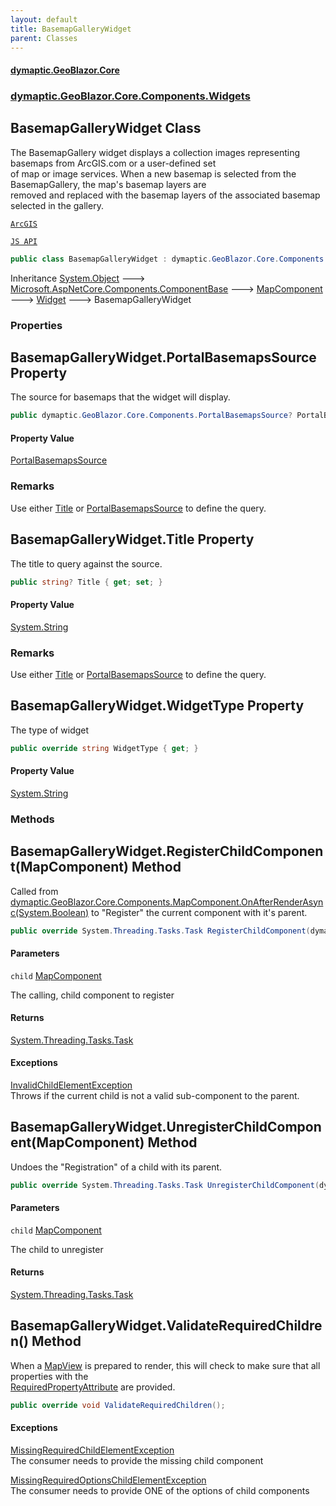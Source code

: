 ```yaml
---
layout: default
title: BasemapGalleryWidget
parent: Classes
---
```

#### [dymaptic.GeoBlazor.Core](index.html 'index')
### [dymaptic.GeoBlazor.Core.Components.Widgets](index.html#dymaptic.GeoBlazor.Core.Components.Widgets 'dymaptic.GeoBlazor.Core.Components.Widgets')

## BasemapGalleryWidget Class

The BasemapGallery widget displays a collection images representing basemaps from ArcGIS.com or a user-defined set  
of map or image services. When a new basemap is selected from the BasemapGallery, the map's basemap layers are  
removed and replaced with the basemap layers of the associated basemap selected in the gallery.  
<a target="_blank" href="https://developers.arcgis.com/javascript/latest/api-reference/esri-widgets-BasemapGallery.html">  
    ArcGIS  
    JS API  
</a>

```csharp
public class BasemapGalleryWidget : dymaptic.GeoBlazor.Core.Components.Widgets.Widget
```

Inheritance [System.Object](https://docs.microsoft.com/en-us/dotnet/api/System.Object 'System.Object') &#129106; [Microsoft.AspNetCore.Components.ComponentBase](https://docs.microsoft.com/en-us/dotnet/api/Microsoft.AspNetCore.Components.ComponentBase 'Microsoft.AspNetCore.Components.ComponentBase') &#129106; [MapComponent](dymaptic.GeoBlazor.Core.Components.MapComponent.html 'dymaptic.GeoBlazor.Core.Components.MapComponent') &#129106; [Widget](dymaptic.GeoBlazor.Core.Components.Widgets.Widget.html 'dymaptic.GeoBlazor.Core.Components.Widgets.Widget') &#129106; BasemapGalleryWidget
### Properties

<a name='dymaptic.GeoBlazor.Core.Components.Widgets.BasemapGalleryWidget.PortalBasemapsSource'></a>

## BasemapGalleryWidget.PortalBasemapsSource Property

The source for basemaps that the widget will display.

```csharp
public dymaptic.GeoBlazor.Core.Components.PortalBasemapsSource? PortalBasemapsSource { get; set; }
```

#### Property Value
[PortalBasemapsSource](dymaptic.GeoBlazor.Core.Components.PortalBasemapsSource.html 'dymaptic.GeoBlazor.Core.Components.PortalBasemapsSource')

### Remarks
Use either [Title](dymaptic.GeoBlazor.Core.Components.Widgets.BasemapGalleryWidget.html#dymaptic.GeoBlazor.Core.Components.Widgets.BasemapGalleryWidget.Title 'dymaptic.GeoBlazor.Core.Components.Widgets.BasemapGalleryWidget.Title') or [PortalBasemapsSource](dymaptic.GeoBlazor.Core.Components.Widgets.BasemapGalleryWidget.html#dymaptic.GeoBlazor.Core.Components.Widgets.BasemapGalleryWidget.PortalBasemapsSource 'dymaptic.GeoBlazor.Core.Components.Widgets.BasemapGalleryWidget.PortalBasemapsSource') to define the query.

<a name='dymaptic.GeoBlazor.Core.Components.Widgets.BasemapGalleryWidget.Title'></a>

## BasemapGalleryWidget.Title Property

The title to query against the source.

```csharp
public string? Title { get; set; }
```

#### Property Value
[System.String](https://docs.microsoft.com/en-us/dotnet/api/System.String 'System.String')

### Remarks
Use either [Title](dymaptic.GeoBlazor.Core.Components.Widgets.BasemapGalleryWidget.html#dymaptic.GeoBlazor.Core.Components.Widgets.BasemapGalleryWidget.Title 'dymaptic.GeoBlazor.Core.Components.Widgets.BasemapGalleryWidget.Title') or [PortalBasemapsSource](dymaptic.GeoBlazor.Core.Components.Widgets.BasemapGalleryWidget.html#dymaptic.GeoBlazor.Core.Components.Widgets.BasemapGalleryWidget.PortalBasemapsSource 'dymaptic.GeoBlazor.Core.Components.Widgets.BasemapGalleryWidget.PortalBasemapsSource') to define the query.

<a name='dymaptic.GeoBlazor.Core.Components.Widgets.BasemapGalleryWidget.WidgetType'></a>

## BasemapGalleryWidget.WidgetType Property

The type of widget

```csharp
public override string WidgetType { get; }
```

#### Property Value
[System.String](https://docs.microsoft.com/en-us/dotnet/api/System.String 'System.String')
### Methods

<a name='dymaptic.GeoBlazor.Core.Components.Widgets.BasemapGalleryWidget.RegisterChildComponent(dymaptic.GeoBlazor.Core.Components.MapComponent)'></a>

## BasemapGalleryWidget.RegisterChildComponent(MapComponent) Method

Called from [dymaptic.GeoBlazor.Core.Components.MapComponent.OnAfterRenderAsync(System.Boolean)](https://docs.microsoft.com/en-us/dotnet/api/dymaptic.GeoBlazor.Core.Components.MapComponent.OnAfterRenderAsync#dymaptic_GeoBlazor_Core_Components_MapComponent_OnAfterRenderAsync_System_Boolean_ 'dymaptic.GeoBlazor.Core.Components.MapComponent.OnAfterRenderAsync(System.Boolean)') to "Register" the current component with it's parent.

```csharp
public override System.Threading.Tasks.Task RegisterChildComponent(dymaptic.GeoBlazor.Core.Components.MapComponent child);
```
#### Parameters

<a name='dymaptic.GeoBlazor.Core.Components.Widgets.BasemapGalleryWidget.RegisterChildComponent(dymaptic.GeoBlazor.Core.Components.MapComponent).child'></a>

`child` [MapComponent](dymaptic.GeoBlazor.Core.Components.MapComponent.html 'dymaptic.GeoBlazor.Core.Components.MapComponent')

The calling, child component to register

#### Returns
[System.Threading.Tasks.Task](https://docs.microsoft.com/en-us/dotnet/api/System.Threading.Tasks.Task 'System.Threading.Tasks.Task')

#### Exceptions

[InvalidChildElementException](dymaptic.GeoBlazor.Core.Exceptions.InvalidChildElementException.html 'dymaptic.GeoBlazor.Core.Exceptions.InvalidChildElementException')  
Throws if the current child is not a valid sub-component to the parent.

<a name='dymaptic.GeoBlazor.Core.Components.Widgets.BasemapGalleryWidget.UnregisterChildComponent(dymaptic.GeoBlazor.Core.Components.MapComponent)'></a>

## BasemapGalleryWidget.UnregisterChildComponent(MapComponent) Method

Undoes the "Registration" of a child with its parent.

```csharp
public override System.Threading.Tasks.Task UnregisterChildComponent(dymaptic.GeoBlazor.Core.Components.MapComponent child);
```
#### Parameters

<a name='dymaptic.GeoBlazor.Core.Components.Widgets.BasemapGalleryWidget.UnregisterChildComponent(dymaptic.GeoBlazor.Core.Components.MapComponent).child'></a>

`child` [MapComponent](dymaptic.GeoBlazor.Core.Components.MapComponent.html 'dymaptic.GeoBlazor.Core.Components.MapComponent')

The child to unregister

#### Returns
[System.Threading.Tasks.Task](https://docs.microsoft.com/en-us/dotnet/api/System.Threading.Tasks.Task 'System.Threading.Tasks.Task')

<a name='dymaptic.GeoBlazor.Core.Components.Widgets.BasemapGalleryWidget.ValidateRequiredChildren()'></a>

## BasemapGalleryWidget.ValidateRequiredChildren() Method

When a [MapView](dymaptic.GeoBlazor.Core.Components.Views.MapView.html 'dymaptic.GeoBlazor.Core.Components.Views.MapView') is prepared to render, this will check to make sure that all properties with the  
[RequiredPropertyAttribute](dymaptic.GeoBlazor.Core.RequiredPropertyAttribute.html 'dymaptic.GeoBlazor.Core.RequiredPropertyAttribute') are provided.

```csharp
public override void ValidateRequiredChildren();
```

#### Exceptions

[MissingRequiredChildElementException](dymaptic.GeoBlazor.Core.Exceptions.MissingRequiredChildElementException.html 'dymaptic.GeoBlazor.Core.Exceptions.MissingRequiredChildElementException')  
The consumer needs to provide the missing child component

[MissingRequiredOptionsChildElementException](dymaptic.GeoBlazor.Core.Exceptions.MissingRequiredOptionsChildElementException.html 'dymaptic.GeoBlazor.Core.Exceptions.MissingRequiredOptionsChildElementException')  
The consumer needs to provide ONE of the options of child components
